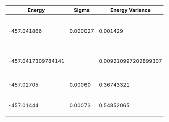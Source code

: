 | Energy             | Sigma    | Energy Variance      | DOF | Einf | Method                              | Reference |
|--------------------|----------|----------------------|-----|------|-------------------------------------|-----------|
| -457.041866        | 0.000027 | 0.001429             | 144 | 0    | 2D Recurrent Neural Network (2DRNN) | [paper](https://journals.aps.org/prresearch/abstract/10.1103/PhysRevResearch.2.023358) [code](https://github.com/mhibatallah/RNNWavefunctions) |
| -457.0417309784141 |          | 0.009210997202899307 | 144 | 0    | DMRG (bond dimension = 1024)        | TODO: own code (DMRG) |
| -457.02705         | 0.00060  | 0.36743321           | 144 | 0    | RBM (alpha = 1)                     | TODO: own code (RBM) |
| -457.01444         | 0.00073  | 0.54852065           | 144 | 0    | Jastrow baseline                    | TODO: own code (Jastrow) |
